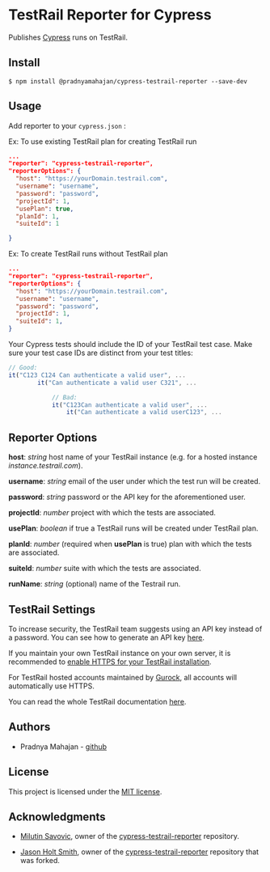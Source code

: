 # TestRail Reporter for Cypress

Publishes [Cypress](https://www.cypress.io/) runs on TestRail.

## Install

``` shell
$ npm install @pradnyamahajan/cypress-testrail-reporter --save-dev
```

## Usage

Add reporter to your `cypress.json` :

Ex: To use existing TestRail plan for creating TestRail run

``` json
...
"reporter": "cypress-testrail-reporter",
"reporterOptions": {
  "host": "https://yourDomain.testrail.com",
  "username": "username",
  "password": "password",
  "projectId": 1,
  "usePlan": true,  
  "planId": 1,
  "suiteId": 1

}
```

Ex: To create TestRail runs without TestRail plan

``` json
...
"reporter": "cypress-testrail-reporter",
"reporterOptions": {
  "host": "https://yourDomain.testrail.com",
  "username": "username",
  "password": "password",
  "projectId": 1,
  "suiteId": 1,
}
```

Your Cypress tests should include the ID of your TestRail test case. Make sure your test case IDs are distinct from your test titles:

``` Javascript
// Good:
it("C123 C124 Can authenticate a valid user", ...
        it("Can authenticate a valid user C321", ...

            // Bad:
            it("C123Can authenticate a valid user", ...
                it("Can authenticate a valid userC123", ...
```

## Reporter Options

**host**: _string_ host name of your TestRail instance (e.g. for a hosted instance _instance.testrail.com_).

**username**: _string_ email of the user under which the test run will be created.

**password**: _string_ password or the API key for the aforementioned user.

**projectId**: _number_ project with which the tests are associated.

**usePlan**: _boolean_ if true a TestRail runs will be created under TestRail plan.

**planId**: _number_ (required when **usePlan** is true) plan with which the tests are associated.

**suiteId**: _number_ suite with which the tests are associated.

**runName**: _string_ (optional) name of the Testrail run.

## TestRail Settings

To increase security, the TestRail team suggests using an API key instead of a password. You can see how to generate an API key [here](http://docs.gurock.com/testrail-api2/accessing#username_and_api_key).

If you maintain your own TestRail instance on your own server, it is recommended to [enable HTTPS for your TestRail installation](http://docs.gurock.com/testrail-admin/admin-securing#using_https).

For TestRail hosted accounts maintained by [Gurock](http://www.gurock.com/), all accounts will automatically use HTTPS.

You can read the whole TestRail documentation [here](http://docs.gurock.com/).

## Authors

* Pradnya Mahajan - [github](https://github.com/pradnyamahajan)

## License

This project is licensed under the [MIT license](/LICENSE.md).

## Acknowledgments

* [Milutin Savovic](https://github.com/mickosav), owner of the [cypress-testrail-reporter](https://github.com/mickosav/cypress-testrail-reporter) repository.

* [Jason Holt Smith](https://github.com/bicarbon8), owner of the [cypress-testrail-reporter](https://github.com/mickosav/cypress-testrail-reporter) repository that was forked.